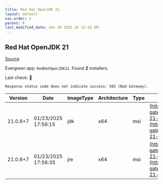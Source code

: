 ```yaml
---
title: Red Hat OpenJDK 21
layout: default
nav_order: 2
parent: R
last_modified_date: Jan 30 2025 at 12:42 AM
---
```


## Red Hat OpenJDK 21

[Source](https://developers.redhat.com/products/openjdk/overview)

Evergreen app: `RedHatOpenJDK21`. Found **2** installers.

Last check: 🔴
```
Response status code does not indicate success: 502 (Bad Gateway).
```

| Version  | Date                | ImageType | Architecture | Type | URI                                                                                                                                                                                                                                                                          |
| -------- | ------------------- | --------- | ------------ | ---- | ---------------------------------------------------------------------------------------------------------------------------------------------------------------------------------------------------------------------------------------------------------------------------- |
| 21.0.6+7 | 01/23/2025 17:56:15 | jdk       | x64          | msi  | [https://developers.redhat.com/content-gateway/file/pub/openjdk/adoptium/January_2025/java-21-openjdk-21.0.6.0.7-1.win.jdk.x86_64.msi](https://developers.redhat.com/content-gateway/file/pub/openjdk/adoptium/January_2025/java-21-openjdk-21.0.6.0.7-1.win.jdk.x86_64.msi) |
| 21.0.6+7 | 01/23/2025 17:56:35 | jre       | x64          | msi  | [https://developers.redhat.com/content-gateway/file/pub/openjdk/adoptium/January_2025/java-21-openjdk-21.0.6.0.7-1.win.jre.x86_64.msi](https://developers.redhat.com/content-gateway/file/pub/openjdk/adoptium/January_2025/java-21-openjdk-21.0.6.0.7-1.win.jre.x86_64.msi) |
